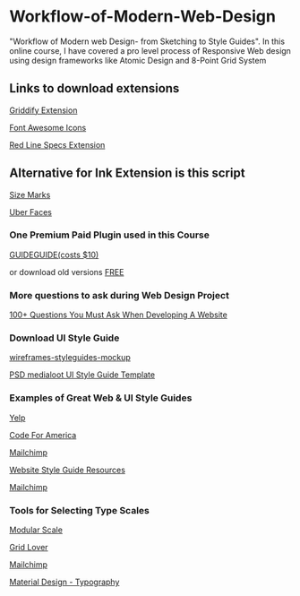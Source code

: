 # Workflow-of-Modern-Web-Design
"Workflow of Modern web Design- from Sketching to Style Guides". In this online course, I have covered a pro level process of Responsive Web design using design frameworks like Atomic Design and 8-Point Grid System




## Links to download extensions
[Griddify Extension](http://gelobi.org/griddify)

[Font Awesome Icons](http://creativedo.co/FontAwesomePS)

[Red Line Specs Extension](http://ink.chrometaphore.com)




## Alternative for Ink Extension is this script

[Size Marks](https://github.com/cmpereirasi/Size-Marks-PS)

[Uber Faces](http://uberplugins.cc/)




### One Premium Paid Plugin used in this Course

[GUIDEGUIDE(costs $10)](http://guideguide.me)

or download old versions [FREE](http://guideguide.me/versions)




### More questions to ask during Web Design Project

[100+ Questions You Must Ask When Developing A Website](http://marketingland.com/100-questions-you-must-ask-when-developing-web-site-86342)




### Download UI Style Guide

[wireframes-styleguides-mockup](https://drive.google.com/file/d/0B_2wCrcxZBiuM1RRbkxId1dHRzg/view?usp=sharing)

[PSD medialoot UI Style Guide Template](https://medialoot.com/item/ui-style-guide-template/)




### Examples of Great Web & UI Style Guides

[Yelp](https://www.yelp.com/styleguide)

[Code For America](http://codeforamerica.clearleft.com/)

[Mailchimp](http://ux.mailchimp.com/patterns/tables)

[Website Style Guide Resources](http://styleguides.io/)

[Mailchimp](http://ux.mailchimp.com/patterns/tables)




### Tools for Selecting Type Scales

[Modular Scale](http://www.modularscale.com)

[Grid Lover](https://www.gridlover.net/try)

[Mailchimp](https://material.io/guidelines/style/typography.html#typography-styles)

[Material Design - Typography](https://material.io/guidelines/style/typography.html#typography-styles)
